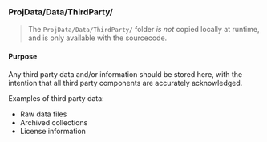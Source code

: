 ﻿### ProjData/Data/ThirdParty/
> The `ProjData/Data/ThirdParty/` folder *is not* copied locally at runtime, and is only available with the sourcecode.

#### Purpose
Any third party data and/or information should be stored here, with the intention that all third party components are accurately acknowledged.

Examples of third party data:
* Raw data files
* Archived collections
* License information